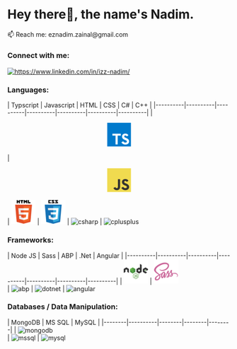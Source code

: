 <h1>Hey there👋, the name's Nadim.</h1>
📫 Reach me: eznadim.zainal@gmail.com
  

<h3 align="left">Connect with me:</h3>
<p align="left">

<a href="https://www.linkedin.com/in/izz-nadim/" target="blank"><img align="center" src="https://raw.githubusercontent.com/rahuldkjain/github-profile-readme-generator/master/src/images/icons/Social/linked-in-alt.svg" alt="https://www.linkedin.com/in/izz-nadim/" height="30" width="40" /></a>
</p>

### Languages:
| Typscript | Javascript | HTML | CSS | C# | C++ |
|----------|----------|----------|----------|----------|----------|----------|
| <p align="center"><img src="https://raw.githubusercontent.com/devicons/devicon/master/icons/typescript/typescript-original.svg" title="Typescript" alt="Typescript" width="55" height="55"/></p> 
| <p align="center"><img src="https://github.com/devicons/devicon/blob/master/icons/javascript/javascript-original.svg" title="JavaScript" alt="JavaScript" width="55" height="55"/></p> 
| <img src="https://raw.githubusercontent.com/devicons/devicon/master/icons/html5/html5-original-wordmark.svg" alt="html5" width="55" height="55"/> 
| <img src="https://raw.githubusercontent.com/devicons/devicon/master/icons/css3/css3-original-wordmark.svg" alt="css3" width="55" height="55"/> 
| <img src="https://cdn.worldvectorlogo.com/logos/c--4.svg" alt="csharp" width="55" height="55"/> 
| <img src="https://cdn.worldvectorlogo.com/logos/c.svg" alt="cplusplus" width="55" height="55"/> 

### Frameworks:
| Node JS | Sass | ABP | .Net | Angular |
|----------|----------|----------|----------|----------|----------|----------|
| <img src="https://raw.githubusercontent.com/devicons/devicon/master/icons/nodejs/nodejs-original-wordmark.svg" alt="nodejs" width="55" height="55"/> 
| <img src="https://raw.githubusercontent.com/devicons/devicon/master/icons/sass/sass-original.svg" alt="sass" width="55" height="55"/>  
| <img src="https://cdn.worldvectorlogo.com/logos/abp-framework.svg" alt="abp" width="55" height="55"> 
| <img src="https://icon.icepanel.io/Technology/svg/.NET-core.svg" alt="dotnet" width="55" height="55"> 
| <img src ="https://www.svgrepo.com/show/439061/angular.svg" alt="angular" width="55" height="55"> 

### Databases / Data Manipulation:
| MongoDB | MS SQL | MySQL |
|--------|----------|--------|--------|--------|
| <img src="https://cdn.worldvectorlogo.com/logos/mongodb-icon-2.svg" alt="mongodb" width="60" height="55" align="center"/>  
| <img src="https://www.svgrepo.com/show/303229/microsoft-sql-server-logo.svg" alt="mssql" width="55" height="55">
| <img src="https://www.svgrepo.com/show/303251/mysql-logo.svg" alt="mysql" width="55" height="55"/>
